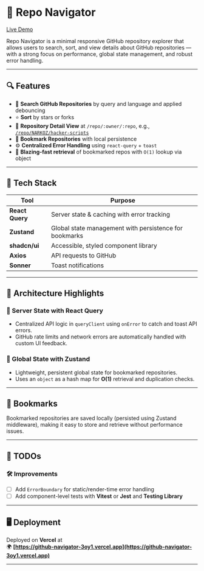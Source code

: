 # 🚀 Repo Navigator

[Live Demo](https://github-navigator-3oy1.vercel.app/)

Repo Navigator is a minimal responsive GitHub repository explorer that allows users to search, sort, and view details about GitHub repositories — with a strong focus on performance, global state management, and robust error handling.

---

## 🔍 Features

- 🔎 **Search GitHub Repositories** by query and language and applied debouncing
- ⭐ **Sort** by stars or forks
- 📄 **Repository Detail View** at `/repo/:owner/:repo`, e.g., [`/repo/NARKOZ/hacker-scripts`](https://github-navigator-3oy1.vercel.app/repo/NARKOZ/hacker-scripts)
- 📌 **Bookmark Repositories** with local persistence
- ⚙️ **Centralized Error Handling** using `react-query` + `toast`
- 💨 **Blazing-fast retrieval** of bookmarked repos with `O(1)` lookup via object 

---

## 🧱 Tech Stack

| Tool        | Purpose                          |
|-------------|----------------------------------|
| **React Query** | Server state & caching with error tracking |
| **Zustand**     | Global state management with persistence for bookmarks |
| **shadcn/ui**   | Accessible, styled component library |
| **Axios**       | API requests to GitHub |
| **Sonner**      | Toast notifications |

---

## 🧠 Architecture Highlights

### 🔁 Server State with React Query

- Centralized API logic in `queryClient` using `onError` to catch and toast API errors.
- GitHub rate limits and network errors are automatically handled with custom UI feedback.

### 🧠 Global State with Zustand

- Lightweight, persistent global state for bookmarked repositories.
- Uses an `object` as a hash map for **O(1)** retrieval and duplication checks.

---

## 📌 Bookmarks

Bookmarked repositories are saved locally (persisted using Zustand middleware), making it easy to store and retrieve without performance issues.

---

## 🧪 TODOs

### 🛠 Improvements

- [ ] Add `ErrorBoundary` for static/render-time error handling
- [ ] Add component-level tests with **Vitest** or **Jest** and **Testing Library**

---

## 🖥 Deployment

Deployed on **Vercel** at  
🌍 **[https://github-navigator-3oy1.vercel.app](https://github-navigator-3oy1.vercel.app)**

---
